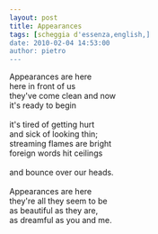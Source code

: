 ```yaml
---
layout: post
title: Appearances
tags: [scheggia d'essenza,english,]
date: 2010-02-04 14:53:00
author: pietro
---
```

Appearances are here<br/>here in front of us<br/>they've come clean and now<br/>it's ready to begin<br/><br/>it's tired of getting hurt<br/>and sick of looking thin;<br/>streaming flames are bright<br/>foreign words hit ceilings<br/><br/>and bounce over our heads.<br/><br/>Appearances are here<br/>they're all they seem to be<br/>as beautiful as they are,<br/>as dreamful as you and me.

